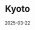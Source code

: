 ---
title: "Kyoto"
excerpt: "Where time folds into pine-shadow hush."
gallery_name: "japan/kyoto"
date: 2025-03-22
tags:
  - 🌆Metropolis
  - 🏛️Historic
header:
  overlay_image: voyage/japan/Kyoto-3v1.jpg
---